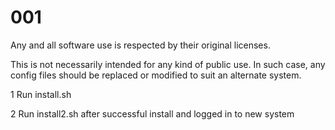 # 001

Any and all software use is respected by their original licenses.

This is not necessarily intended for any kind of public use. In such case, any config files should be replaced or modified to suit an alternate system.




1 Run install.sh

2 Run install2.sh after successful install and logged in to new system

